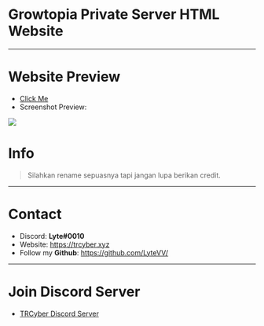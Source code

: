 # Growtopia Private Server HTML Website

***

# **Website Preview**
- [Click Me](https://talented-shelled-healer.glitch.me/)
- Screenshot Preview:
<img src="https://media.discordapp.net/attachments/892029807859232808/895694977739395172/unknown.png?width=1361&height=676">

# **Info**
> Silahkan rename sepuasnya tapi jangan lupa berikan credit.

***

# **Contact**
- Discord: **Lyte#0010**
- Website: https://trcyber.xyz
- Follow my **Github**: https://github.com/LyteVV/

***

# **Join Discord Server**
- [TRCyber Discord Server](https://discord.gg/dGYn2ghxbP)
